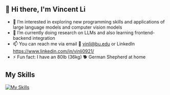 ## 👋 Hi there, I'm Vincent Li


- 🔭 I’m interested in exploring new programming skills and applications of large language models and computer vision models
- 🌱 I’m currently doing research on LLMs and also learning frontend-backend integration
- 📫 You can reach me via email 📧 vinli@bu.edu or LinkedIn https://www.linkedin.com/in/vinli0921/
- ⚡ Fun fact: I have an 80lb (36kg) 🐕 German Shepherd at home

## My Skills 
[![My Skills](https://skillicons.dev/icons?i=git,bash,py,java,cpp,js,ts,react,nextjs,nodejs,threejs,html,css,tailwind,supabase,sqlite,docker,vercel,heroku,tensorflow,opencv)](https://skillicons.dev)
